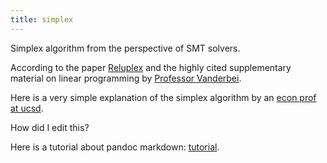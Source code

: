 ```yaml
---
title: simplex
---
```


Simplex algorithm from the perspective of SMT solvers.

<!--more-->

According to the paper [Reluplex][Reluplex] and the highly cited
supplementary material on linear programming
by [Professor Vanderbei][linear programming].

Here is a very simple explanation of the simplex algorithm by an [econ prof
at ucsd][summary].

How did I edit this?

Here is a tutorial about pandoc markdown: [tutorial][tut].

[Reluplex]: /pdfs/reluplex_extended.pdf
[linear programming]: /pdfs/linear_programming.pdf
[tut]:http://www.speakon.org.uk/MarkupBinder/beta/docs/Markdown/Pandoc_Markdown_vs_standard_Markdown.html
[summary]:https://econweb.ucsd.edu/~jsobel/172af04/simplexsummary.pdf
